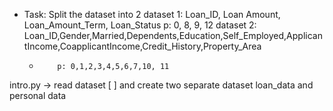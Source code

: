 - Task:
  Split the dataset into 2
    dataset 1: Loan_ID, Loan Amount, Loan_Amount_Term, Loan_Status
            p: 0, 8, 9, 12
    dataset 2: Loan_ID,Gender,Married,Dependents,Education,Self_Employed,ApplicantIncome,CoapplicantIncome,Credit_History,Property_Area
  -         p: 0,1,2,3,4,5,6,7,10, 11

intro.py -> read dataset [ ] and create two separate dataset loan_data and personal data